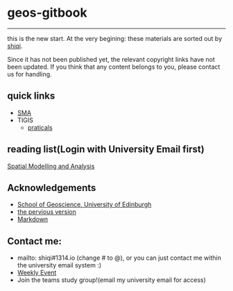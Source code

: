 geos-gitbook
====
---
this is the new start.
At the very begining: these materials are sorted out by [shiqi](mailto:shiqi@1314.io).

Since it has not been published yet, the relevant copyright links have not been updated. If you think that any content belongs to you, please contact us for handling.
## quick links
- [SMA](https://www.geos.ed.ac.uk/~gisteac/sma/)
- TIGIS
  - [praticals](https://www.geos.ed.ac.uk/~gisteac/tigis/practicals/)
## reading list(Login with University Email first)
[Spatial Modelling and Analysis](https://eu01.alma.exlibrisgroup.com/leganto/public/44UOE_INST/lists/37584719160002466?auth=SAML)
## Acknowledgements
- [School of Geoscience, University of Edinburgh](https://www.ed.ac.uk/geosciences/)
- [the pervious version](https://giseo.1314.io/)
- [Markdown](https://markdown.com.cn/)
## Contact me:
- mailto: shiqi#1314.io (change # to @), or you can just contact me within the university email system :)
- [Weekly Event](https://www.ed.ac.uk/geosciences/events/staff-students/edinburgh-earth-observatory-seminars)
- Join the teams study group!(email my university email for access)